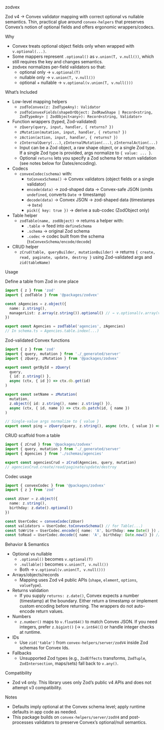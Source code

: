 zodvex

Zod v4 → Convex validator mapping with correct optional vs nullable semantics. Thin, practical glue around `convex-helpers` that preserves Convex’s notion of optional fields and offers ergonomic wrappers/codecs.

Why

- Convex treats optional object fields only when wrapped with `v.optional(...)`.
- Some mappers represent `.optional()` as `v.union(T, v.null())`, which still requires the key and changes semantics.
- zodvex normalizes per-field validators so that:
  - optional only → `v.optional(T)`
  - nullable only → `v.union(T, v.null())`
  - optional + nullable → `v.optional(v.union(T, v.null()))`

What’s Included

- Low-level mapping helpers
  - `zodToConvex(z: ZodTypeAny): Validator`
  - `zodToConvexFields(shapeOrObject: ZodRawShape | Record<string, ZodTypeAny> | ZodObject<any>): Record<string, Validator>`
- Function wrappers (typed, Zod-validated)
  - `zQuery(query, input, handler, { returns? })`
  - `zMutation(mutation, input, handler, { returns? })`
  - `zAction(action, input, handler, { returns? })`
  - `zInternalQuery(...)`, `zInternalMutation(...)`, `zInternalAction(...)`
  - Input can be a Zod object, a raw shape object, or a single Zod type. If a single Zod type is provided, args normalize to `{ value: ... }`.
  - Optional `returns` lets you specify a Zod schema for return validation (see notes below for Dates/encoding).
- Codecs
  - `convexCodec(schema)` with:
    - `toConvexSchema()` → Convex validators (object fields or a single validator)
    - `encode(data)` → zod-shaped data → Convex-safe JSON (omits `undefined`, converts `Date` → timestamp)
    - `decode(data)` → Convex JSON → zod-shaped data (timestamps → `Date`)
    - `pick({ key: true })` → derive a sub-codec (ZodObject only)
- Table helper
  - `zodTable(name, zodObject)` → returns a helper with:
    - `.table` → feed into `defineSchema`
    - `.schema` → original Zod schema
    - `.codec` → codec built from the schema (`toConvexSchema/encode/decode`)
- CRUD helper
  - `zCrud(table, queryBuilder, mutationBuilder)` → returns `{ create, read, paginate, update, destroy }` using Zod-validated args and `zid(tableName)`

Usage

Define a table from Zod in one place

```ts
import { z } from 'zod'
import { zodTable } from '@packages/zodvex'

const zAgencies = z.object({
  name: z.string(),
  managerList: z.array(z.string()).optional() // → v.optional(v.array(v.string()))
})

export const Agencies = zodTable('agencies', zAgencies)
// In schema.ts → Agencies.table.index(...)
```

Zod-validated Convex functions

```ts
import { z } from 'zod'
import { query, mutation } from './_generated/server'
import { zQuery, zMutation } from '@packages/zodvex'

export const getById = zQuery(
  query,
  { id: z.string() },
  async (ctx, { id }) => ctx.db.get(id)
)

export const setName = zMutation(
  mutation,
  z.object({ id: z.string(), name: z.string() }),
  async (ctx, { id, name }) => ctx.db.patch(id, { name })
)

// Single-value args normalize to { value }
export const ping = zQuery(query, z.string(), async (ctx, { value }) => value)
```

CRUD scaffold from a table

```ts
import { zCrud } from '@packages/zodvex'
import { query, mutation } from './_generated/server'
import { Agencies } from './schemas/agencies'

export const agenciesCrud = zCrud(Agencies, query, mutation)
// agenciesCrud.create/read/paginate/update/destroy
```

Codec usage

```ts
import { convexCodec } from '@packages/zodvex'
import { z } from 'zod'

const zUser = z.object({
  name: z.string(),
  birthday: z.date().optional()
})

const UserCodec = convexCodec(zUser)
const validators = UserCodec.toConvexSchema() // for Table(...)
const toWrite = UserCodec.encode({ name: 'A', birthday: new Date() }) // Date → timestamp
const toRead = UserCodec.decode({ name: 'A', birthday: Date.now() }) // timestamp → Date
```

Behavior & Semantics

- Optional vs nullable
  - `.optional()` becomes `v.optional(T)`
  - `.nullable()` becomes `v.union(T, v.null())`
  - Both → `v.optional(v.union(T, v.null()))`
- Arrays/objects/records
  - Mapping uses Zod v4 public APIs (`shape`, `element`, `options`, `valueType`).
- Returns validation
  - If you supply `returns: z.date()`, Convex expects a number (timestamp) at the boundary. Either return a timestamp or implement custom encoding before returning. The wrappers do not auto-encode return values.
- Numbers
  - `z.number()` maps to `v.float64()` to match Convex JSON. If you need integers, prefer `z.bigint()` (→ `v.int64()`) or handle integer checks at runtime.
- IDs
  - Use `zid('table')` from `convex-helpers/server/zodV4` inside Zod schemas for Convex Ids.
- Fallbacks
  - Unsupported Zod types (e.g., `ZodEffects` transforms, `ZodTuple`, `ZodIntersection`, maps/sets) fall back to `v.any()`.

Compatibility

- Zod v4 only. This library uses only Zod’s public v4 APIs and does not attempt v3 compatibility.

Notes

- Defaults imply optional at the Convex schema level; apply runtime defaults in app code as needed.
- This package builds on `convex-helpers/server/zodV4` and post-processes validators to preserve Convex’s optional/null semantics.
